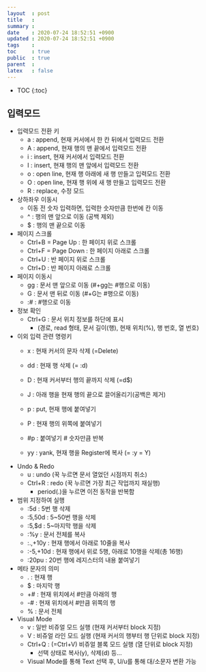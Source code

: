 ```yaml
---
layout  : post
title   : 
summary : 
date    : 2020-07-24 18:52:51 +0900
updated : 2020-07-24 18:52:51 +0900
tags    : 
toc     : true
public  : true
parent  : 
latex   : false
---
```

* TOC
{:toc}

## 입력모드
* 입력모드 전환 키
    * a : append, 현재 커서에서 한 칸 뒤에서 입력모드 전환
    * A : append, 현재 행의 맨 끝에서 입력모드 전환
    * i : insert, 현재 커서에서 입력모드 전환
    * I : insert, 현재 행의 맨 앞에서 입력모드 전환
    * o : open line, 현재 행 아래에 새 행 만들고 입력모드 전환
    * O : open line, 현재 행 위에 새 행 만들고 입력모드 전환
    * R : replace, 수정 모드
* 상하좌우 이동시
    * 이동 전 숫자 입력하면, 입력한 숫자만큼 한번에 칸 이동
    * ^ : 행의 맨 앞으로 이동 (공백 제외)
    * $ : 행의 맨 끝으로 이동
* 페이지 스크롤
    * Ctrl+B = Page Up : 한 페이지 위로 스크롤
    * Ctrl+F = Page Down : 한 페이지 아래로 스크롤
    * Ctrl+U : 반 페이지 위로 스크롤
    * Ctrl+D : 반 페이지 아래로 스크롤
* 페이지 이동시
    * gg : 문서 맨 앞으로 이동 (#+gg는 #행으로 이동)
    * G : 문서 맨 뒤로 이동 (#+G는 #행으로 이동)
    * :# : #행으로 이동
* 정보 확인
    * Ctrl+G : 문서 위치 정보를 하단에 표시
        * (경로, read 형태, 문서 길이(행), 현재 위치(%), 행 번호, 열 번호)
* 이외 입력 관련 명령키
    * x : 현재 커서의 문자 삭제 (=Delete)
    * dd : 현재 행 삭제 (= :d)
    * D : 현재 커서부터 행의 끝까지 삭제 (=d$)
    * J : 아래 행을 현재 행의 끝으로 끌어올리기(공백은 제거)

    * p : put, 현재 행에 붙여넣기
    * P : 현재 행의 위쪽에 붙여넣기
    * #p : 붙여넣기 # 숫자만큼 반복

    * yy : yank, 현재 행을 Register에 복사 (= :y = Y)
* Undo & Redo
    * u : undo (꾹 누르면 문서 열었던 시점까지 취소)
    * Ctrl+R : redo (꾹 누르면 가장 최근 작업까지 재실행)
        * period(.)을 누르면 이전 동작을 반복함
* 범위 지정하여 실행
    * :5d : 5번 행 삭제
    * :5,50d : 5~50번 행을 삭제
    * :5,$d : 5~마지막 행을 삭제
    * :%y : 문서 전체를 복사
    * :.,+10y : 현재 행에서 아래로 10줄을 복사
    * :-5,+10d : 현재 행에서 위로 5행, 아래로 10행을 삭제(총 16행)
    * :20pu : 20번 행에 레지스터의 내용 붙여넣기
* 메타 문자의 의미
    * . : 현재 행
    * $ : 마지막 행
    * +# : 현재 위치에서 #만큼 아래의 행
    * -# : 현재 위치에서 #만큼 위쪽의 행
    * % : 문서 전체
* Visual Mode
    * v : 일반 비쥬얼 모드 실행 (현재 커서부터 block 지정)
    * V : 비쥬얼 라인 모드 실행 (현재 커서의 행부터 행 단위로 block 지정)
    * Ctrl+Q : (=Ctrl+V) 비쥬얼 블록 모드 실행 (열 단위로 block 지정)
        * 선택 상태로 복사(y), 삭제(d) 등...
    * Visual Mode를 통해 Text 선택 후, U/u를 통해 대/소문자 변환 가능
